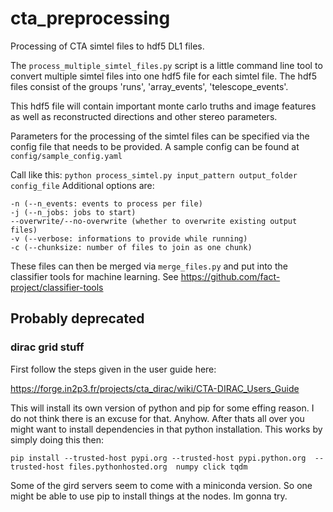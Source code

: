 # cta_preprocessing
Processing of CTA simtel files to hdf5 DL1 files.

The `process_multiple_simtel_files.py` script is a little command line tool to convert multiple simtel files
into one hdf5 file for each simtel file.
The hdf5 files consist of the groups 'runs', 'array_events', 'telescope_events'.

This hdf5 file will contain important monte carlo truths and image features as well as reconstructed directions and other stereo parameters.

Parameters for the processing of the simtel files can be specified via the 
config file that needs to be provided.
A sample config can be found at
`config/sample_config.yaml`


Call like this:
`python process_simtel.py input_pattern output_folder config_file`
Additional options are:

  ```
  -n (--n_events: events to process per file)
  -j (--n_jobs: jobs to start)
  --overwrite/--no-overwrite (whether to overwrite existing output files)
  -v (--verbose: informations to provide while running)
  -c (--chunksize: number of files to join as one chunk)
  ```

These files can then be merged via 
`merge_files.py`
and put into the classifier tools for machine learning.
See https://github.com/fact-project/classifier-tools


## Probably deprecated
### dirac grid stuff

First follow the steps given in the user guide here:

https://forge.in2p3.fr/projects/cta_dirac/wiki/CTA-DIRAC_Users_Guide

This will install its own version of python and pip for some effing reason. I do not think there is an excuse for that.
Anyhow. After thats all over you might want to install dependencies in that python installation. This works by simply doing this then:
```
pip install --trusted-host pypi.org --trusted-host pypi.python.org  --trusted-host files.pythonhosted.org  numpy click tqdm
```

Some of the gird servers seem to come with a miniconda version. So one might be able to use pip to install things at the nodes. Im gonna try. 
